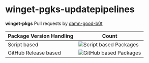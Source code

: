 # winget-pgks-updatepipelines
**winget-pkgs** Pull requests by [damn-good-b0t](https://github.com/microsoft/winget-pkgs/pulls/damn-good-b0t)

| Package Version Handling| Count|
|----------------------------|---------------------------------------------------------------|
| Script based     | ![Script based Packages](https://img.shields.io/badge/ScriptPackages-10-green) |
| GitHub Release based     | ![GitHub based Packages](https://img.shields.io/badge/GithubPackages-10-blue) |
